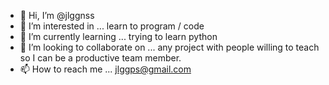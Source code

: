 - 👋 Hi, I’m @jlggnss
- 👀 I’m interested in ... learn to program / code 
- 🌱 I’m currently learning ... trying to learn python
- 💞️ I’m looking to collaborate on ... any project with people willing to teach so I can be a productive team member.
- 📫 How to reach me ... jlggps@gmail.com

<!---
jlggnss/jlggnss is a ✨ special ✨ repository because its `README.md` (this file) appears on your GitHub profile.
You can click the Preview link to take a look at your changes.
--->
